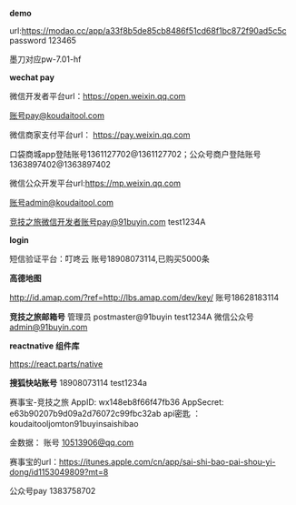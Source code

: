 **demo**

 url:https://modao.cc/app/a33f8b5de85cb8486f51cd68f1bc872f90ad5c5c
password 123465

墨刀对应pw-7.01-hf

**wechat pay**

微信开发者平台url：https://open.weixin.qq.com

账号pay@koudaitool.com

微信商家支付平台url：
https://pay.weixin.qq.com

口袋商城app登陆账号1361127702@1361127702；公众号商户登陆账号1363897402@1363897402

微信公众开发平台url:https://mp.weixin.qq.com

账号admin@koudaitool.com

竞技之旅微信开发者账号pay@91buyin.com test1234A

**login**

短信验证平台：叮咚云 账号18908073114,已购买5000条

**高德地图**

http://id.amap.com/?ref=http://lbs.amap.com/dev/key/
账号18628183114

**竞技之旅邮箱号**
管理员 postmaster@91buyin   test1234A
微信公众号 admin@91buyin.com

**reactnative 组件库**

https://react.parts/native

**搜狐快站账号**
18908073114 test1234a

赛事宝-竞技之旅
AppID: wx148eb8f66f47fb36
AppSecret: e63b90207b9d09a2d76072c99fbc32ab
api密匙 ：koudaitooljomton91buyinsaishibao

金数据： 账号 10513906@qq.com

赛事宝的url：https://itunes.apple.com/cn/app/sai-shi-bao-pai-shou-yi-dong/id1153049809?mt=8

公众号pay 1383758702
